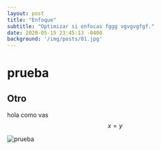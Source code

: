 ```yaml
---
layout: post
title: "Enfoque"
subtitle: "Optimizar si enfocas fggg vgvgvgfgf."
date: 2020-05-15 23:45:13 -0400
background: '/img/posts/01.jpg'
---
```


# prueba
## Otro

hola como vas
$$
x=y
$$

![prueba](https://source.unsplash.com/Mn9Fa_wQH-M/800x450)
